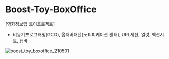 # Boost-Toy-BoxOffice
[영화정보앱 토이프로젝트]
- 비동기프로그래밍(GCD), 옵저버패턴(노티피케이션 센터), URL세션,  얼럿, 액션시트, 탭바

![boost_toy_boxoffice_210501](https://user-images.githubusercontent.com/72122503/166134569-e245e5e4-3ab7-4ec5-a99d-ef40fac4be13.gif)
